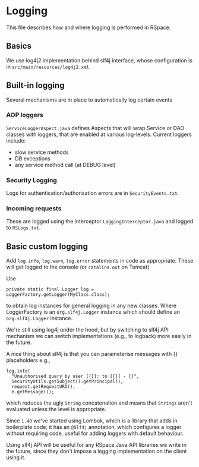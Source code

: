# Logging

This file describes how and where logging is performed in RSpace.

## Basics

We use log4j2 implementation behind slf4j interface, whose configuration
is in `src/main/resources/log4j2.xml`

## Built-in logging

Several mechanisms are in place to automatically log certain events

### AOP loggers

`ServiceLoggerAspect.java` defines Aspects that will wrap Service or DAO
classes with loggers, that are enabled at various log-levels.
Current loggers include:
- slow service methods
- DB exceptions
- any service method call (at DEBUG level)

### Security Logging

Logs for authentication/authorisation errors are in `SecurityEvents.txt`.

### Incoming requests

These are logged using the interceptor `LoggingInterceptor.java` and
logged to `RSLogs.txt`.

## Basic custom logging

Add `log.info`, `log.warn`, `log.error` statements in code as appropriate.
These will get logged to the console (or `catalina.out` on Tomcat)

Use
```
private static final Logger log = LoggerFactory.getLogger(MyClass.class);
```
to obtain log instances for general logging in any new classes. 
Where LoggerFactory is an `org.slf4j.Logger` instance which should
define an `org.slf4j.Logger` instance.

We're still using log4j under the hood, but by switching to slf4j API
mechanism we can switch implementations (e.g., to logback) more easily
in the future.

A nice thing about slf4j is that you can parameterise messages with {}
placeholders e.g.,

```
log.info(
  "Unauthorised query by user [{}]: to [{}] - {}",
  SecurityUtils.getSubject().getPrincipal(),
  request.getRequestURI(),
  e.getMessage());
```
which reduces the ugly `String` concatenation and means that `Strings`
aren't evaluated unless the level is appropriate.

Since `1.40` we've started using Lombok, which is a library that adds in
boilerplate code; it has an `@Slf4j` annotation, which configures a logger
without requiring code, useful for adding loggers with default behaviour.

Using slf4j API will be useful for any RSpace Java API libraries we
write in the future, since they don't impose a logging implementation on
the client using it.
